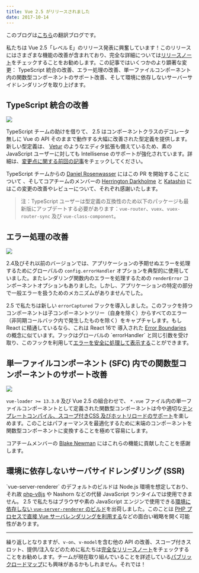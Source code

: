 ```yaml
---
title: Vue 2.5 がリリースされました
date: 2017-10-14
---
```


このブログは[こちら](https://medium.com/the-vue-point/vue-2-5-released-14bd65bf030b)の翻訳ブログです。

私たちは Vue 2.5「レベル E」のリリース発表に興奮しています！このリリースにはさまざまな機能の改善が含まれており、完全な詳細については[リリースノート](https://github.com/vuejs/vue/releases/tag/v2.5.0)をチェックすることをお勧めします。この記事ではいくつかのより顕著な変更： TypeScript 統合の改善、エラー処理の改善、単一ファイルコンポーネント内の関数型コンポーネントのサポート改善、そして環境に依存しないサーバーサイドレンダリングを取り上げます。

## TypeScript 統合の改善
![](https://cdn-images-1.medium.com/max/1600/1*vB-z-t961mJnd4a6re02Iw.png)

TypeScript チームの助けを借りて、 2.5 はコンポーネントクラスのデコレータ無しに Vue の API そのままで動作する大幅に改善された型定義を提供します。新しい型定義は、 [Vetur](https://marketplace.visualstudio.com/items?itemName=octref.vetur) のようなエディタ拡張も備えているため、素の JavaScript ユーザーに対しても Intellisense のサポートが強化されています。詳細は、[変更点に関する前回の記事](https://jp.vuejs.org/2017/09/23/upcoming-typeScript-changes-in-vue-2.5/)をチェックしてください。

TypeScript チームからの [Daniel Rosenwasser](https://github.com/danielrosenwasser) にはこの PR を開始することについて 、そしてコアチームのメンバーの [Herrington Darkholme](https://github.com/HerringtonDarkholme) と [Katashin](https://github.com/ktsn) にはこの変更の改善やレビューについて、それぞれ感謝いたします。

>注：TypeScript ユーザーは型定義の互換性のため以下のパッケージも最新版にアップデートする必要があります：`vue-router`、`vuex`、`vuex-router-sync` 及び  `vue-class-component`。

## エラー処理の改善
![](https://cdn-images-1.medium.com/max/1600/1*ZHamhzmnoQcQTxCJE3cmvA.jpeg)

2.4及びそれ以前のバージョンでは、アプリケーションの予期せぬエラーを処理するためにグローバルの `config.errorHandler` オプションを典型的に使用していました。またレンダリング関数内のエラーを処理するための `renderError` コンポーネントオプションもありました。しかし、アプリケーションの特定の部分で一般エラーを扱うためのメカニズムがありませんでした。

2.5 で私たちは新しい `errorCaptured` フックを導入しました。このフックを持つコンポーネントは子コンポーネントツリー（自身を除く）からすべてのエラー（非同期コールバック内で発生したものを除く）をキャプチャします。もし React に精通しているなら、これは React 16で 導入された [Error Boundaries](https://reactjs.org/blog/2017/07/26/error-handling-in-react-16.html#introducing-error-boundaries)  の概念に似ています。フックはグローバルの \`errorHandler\` と同じ引数を受け取り、このフックを利用して[エラーを安全に処理して表示する](https://gist.github.com/yyx990803/9bdff05e5468a60ced06c29c39114c6b#error-handling-with-errorcaptured-hook)ことができます。

## 単一ファイルコンポーネント (SFC) 内での関数型コンポーネントのサポート改善
![](https://cdn-images-1.medium.com/max/1600/1*jg9qGPkPadGBEa-KUPrMpA.png)

`vue-loader >= 13.3.0` 及び Vue 2.5 の組合わせで、 `*.vue` ファイル内の単一ファイルコンポーネントとして定義された関数型コンポーネントは今や適切な[テンプレートコンパイル、スコープ付きCSS 及びホットリロードのサポート](https://vue-loader.vuejs.org/ja/features/functional.html)を楽しめます。このことはパフォーマンスを最適化するために末端のコンポーネントを関数型コンポーネントに変換することを極めて容易にします。

コアチームメンバーの [Blake Newman](https://github.com/blake-newman) にはこれらの機能に貢献したことを感謝します。

## 環境に依存しないサーバサイドレンダリング (SSR)
\`vue-server-renderer\` のデフォルトのビルドは Node.js 環境を想定しており、それ故  [php-v8js](https://github.com/phpv8/v8js) や Nashorn などの代替 JavaScript ランタイムでは使用できません。 2.5 で私たちはブラウザや素の JavaScript エンジンで使用できる[環境に依存しない `vue-server-renderer` のビルド](https://github.com/vuejs/vue/blob/dev/packages/vue-server-renderer/basic.js)を出荷しました。このことは [PHP プロセスで直接 Vue サーバレンダリングを利用する](https://gist.github.com/yyx990803/9bdff05e5468a60ced06c29c39114c6b#environment-agnostic-ssr)などの面白い戦略を開く可能性があります。

---
繰り返しとなりますが、`v-on`、`v-model`を含む他の API の改善、スコープ付きスロット、提供/注入などのために私たちは[完全なリリースノート](https://github.com/vuejs/vue/releases/tag/v2.5.0)をチェックすることをお勧めします。チームが現在取り組んでいることを詳述している[パブリックロードマップ](https://github.com/vuejs/roadmap)にも興味があるかもしれません。それでは！